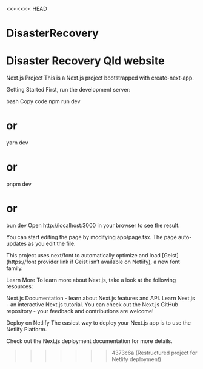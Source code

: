 <<<<<<< HEAD
# DisasterRecovery
Disaster Recovery Qld website
=======
Next.js Project
This is a Next.js project bootstrapped with create-next-app.

Getting Started
First, run the development server:

bash
Copy code
npm run dev
# or
yarn dev
# or
pnpm dev
# or
bun dev
Open http://localhost:3000 in your browser to see the result.

You can start editing the page by modifying app/page.tsx. The page auto-updates as you edit the file.

This project uses next/font to automatically optimize and load [Geist](https://font provider link if Geist isn’t available on Netlify), a new font family.

Learn More
To learn more about Next.js, take a look at the following resources:

Next.js Documentation - learn about Next.js features and API.
Learn Next.js - an interactive Next.js tutorial.
You can check out the Next.js GitHub repository - your feedback and contributions are welcome!

Deploy on Netlify
The easiest way to deploy your Next.js app is to use the Netlify Platform.

Check out the Next.js deployment documentation for more details.
>>>>>>> 4373c6a (Restructured project for Netlify deployment)
